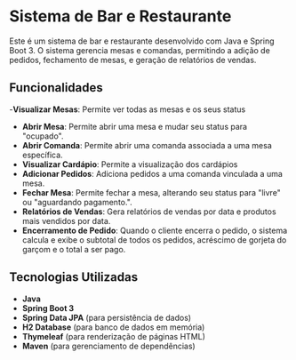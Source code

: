 # Sistema de Bar e Restaurante

Este é um sistema de bar e restaurante desenvolvido com Java e Spring Boot 3. O sistema gerencia mesas e comandas, permitindo a adição de pedidos, fechamento de mesas, e geração de relatórios de vendas.

## Funcionalidades
-**Visualizar Mesas**: Permite ver todas as mesas e os seus status
- **Abrir Mesa**: Permite abrir uma mesa e mudar seu status para "ocupado".
- **Abrir Comanda**: Permite abrir uma comanda associada a uma mesa específica.
- **Visualizar Cardápio**: Permite a visualização dos cardápios
- **Adicionar Pedidos**: Adiciona pedidos a uma comanda vinculada a uma mesa.
- **Fechar Mesa**: Permite fechar a mesa, alterando seu status para "livre" ou "aguardando pagamento.".
- **Relatórios de Vendas**: Gera relatórios de vendas por data e produtos mais vendidos por data.
- **Encerramento de Pedido**: Quando o cliente encerra o pedido, o sistema calcula e exibe o subtotal de todos os pedidos, acréscimo de gorjeta do garçom e o total a ser pago.

## Tecnologias Utilizadas

- **Java**
- **Spring Boot 3**
- **Spring Data JPA** (para persistência de dados)
- **H2 Database** (para banco de dados em memória)
- **Thymeleaf** (para renderização de páginas HTML)
- **Maven** (para gerenciamento de dependências)

